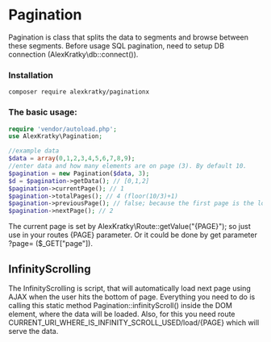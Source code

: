 # Pagination

Pagination is class that splits the data to segments and browse between these segments. Before usage SQL pagination, need to setup DB connection (AlexKratky\db::connect()).

### Installation

`composer require alexkratky/paginationx`

### The basic usage:

```php
require 'vendor/autoload.php';
use AlexKratky\Pagination;

//example data
$data = array(0,1,2,3,4,5,6,7,8,9);
//enter data and how many elements are on page (3). By default 10.
$pagination = new Pagination($data, 3);
$d = $pagination->getData(); // [0,1,2]
$pagination->currentPage(); // 1
$pagination->totalPages(); // 4 (floor(10/3)+1)
$pagination->previousPage(); // false; because the first page is the lowest one
$pagination->nextPage(); // 2
```
The current page is set by AlexKratky\Route::getValue("{PAGE}"); so just use in your routes {PAGE} parameter. Or it could be done by get parameter ?page= ($_GET["page"]).

## InfinityScrolling
The InfinityScrolling is script, that will automatically load next page using AJAX when the user hits the bottom of page. Everything you need to do is calling this static method Pagination::infinityScroll() inside the DOM element, where the data will be loaded. Also, for this you need route CURRENT_URI_WHERE_IS_INFINITY_SCROLL_USED/load/{PAGE} which will serve the data.